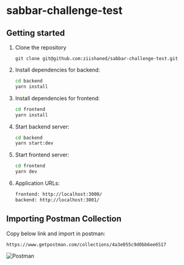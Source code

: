 # sabbar-challenge-test

## Getting started

1. Clone the repository
   ```
   git clone git@github.com:ziishaned/sabbar-challenge-test.git
   ```

2. Install dependencies for backend:
   ```bash
   cd backend
   yarn install
   ```

3. Install dependencies for frontend:
   ```bash
   cd frontend
   yarn install
   ```

4. Start backend server:
   ```bash
   cd backend
   yarn start:dev
   ```

5. Start frontend server:
   ```bash
   cd frontend
   yarn dev
   ```
   
6. Application URLs:
   ```bash
   frontend: http://localhost:3000/
   backend: http://localhost:3001/
   ```

## Importing Postman Collection

Copy below link and import in postman:

```bash
https://www.getpostman.com/collections/4a3e055c9d0bb6ee6517
```

![Postman](https://imgur.com/MYJcUT4.png)